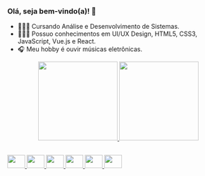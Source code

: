 ### Olá, seja bem-vindo(a)! 👋


- 👩🏻‍🎓 Cursando Análise e Desenvolvimento de Sistemas.
- 👩🏻‍💻 Possuo conhecimentos em UI/UX Design, HTML5, CSS3, JavaScript, Vue.js e React. 
- 🎧 Meu hobby é ouvir músicas eletrônicas.

<div align="center">
  <a href="https://github.com/Gisele-Cardoso">
  <img height="180em" src="https://github-readme-stats.vercel.app/api?username=gisele-cardoso&show_icons=true&theme=cobalt&include_all_commits=true&count_private=true"/>
  <img height="180em" src="https://github-readme-stats.vercel.app/api/top-langs/?username=gisele-cardoso&layout=compact&langs_count=7&theme=cobalt"/>
</div>
  
  ##

<div>
  <img height="30" width="40" src="https://cdn.jsdelivr.net/gh/devicons/devicon/icons/figma/figma-original.svg" />
  <img height="30" width="40" src="https://cdn.jsdelivr.net/gh/devicons/devicon/icons/html5/html5-original.svg" />
  <img height="30" width="40" src="https://cdn.jsdelivr.net/gh/devicons/devicon/icons/css3/css3-original.svg" />
  <img height="30" width="40" src="https://cdn.jsdelivr.net/gh/devicons/devicon/icons/javascript/javascript-original.svg" />
  <img height="30" width="40" src="https://cdn.jsdelivr.net/gh/devicons/devicon/icons/vuejs/angular-original.svg" />
  <img height="30" width="40" src="https://cdn.jsdelivr.net/gh/devicons/devicon/icons/react/react-original.svg" />
</div>  
